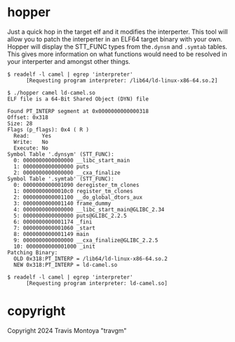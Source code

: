 hopper
======

Just a quick hop in the target elf and it modifies the interperter. This tool will allow you to patch the interperter in an ELF64
target binary with your own. Hopper will display the STT_FUNC types from the```.dynsm``` and ```.symtab``` tables. This gives more
information on what functions would need to be resolved in your interperter and amongst other things.
 

```
$ readelf -l camel | egrep 'interpreter'
      [Requesting program interpreter: /lib64/ld-linux-x86-64.so.2]

$ ./hopper camel ld-camel.so
ELF file is a 64-Bit Shared Object (DYN) file

Found PT_INTERP segment at 0x0000000000000318
Offset: 0x318
Size: 28
Flags (p_flags): 0x4 ( R )
  Read:    Yes
  Write:   No
  Execute: No
Symbol Table '.dynsym' (STT_FUNC):
  0: 0000000000000000 __libc_start_main
  1: 0000000000000000 puts
  2: 0000000000000000 __cxa_finalize
Symbol Table '.symtab' (STT_FUNC):
  0: 0000000000001090 deregister_tm_clones
  1: 00000000000010c0 register_tm_clones
  2: 0000000000001100 __do_global_dtors_aux
  3: 0000000000001140 frame_dummy
  4: 0000000000000000 __libc_start_main@GLIBC_2.34
  5: 0000000000000000 puts@GLIBC_2.2.5
  6: 0000000000001174 _fini
  7: 0000000000001060 _start
  8: 0000000000001149 main
  9: 0000000000000000 __cxa_finalize@GLIBC_2.2.5
  10: 0000000000001000 _init
Patching Binary:
  OLD 0x318:PT_INTERP = /lib64/ld-linux-x86-64.so.2
  NEW 0x318:PT_INTERP = ld-camel.so

$ readelf -l camel | egrep 'interpreter'
      [Requesting program interpreter: ld-camel.so]
```

copyright
=========
Copyright 2024 Travis Montoya "travgm"
